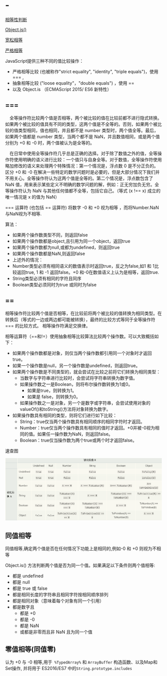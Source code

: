 # -
[相等性判断](https://developer.mozilla.org/zh-CN/docs/Web/JavaScript/Equality_comparisons_and_sameness)

[Object.js()](https://developer.mozilla.org/zh-CN/docs/Web/JavaScript/Reference/Global_Objects/Object/is)

[宽松相等](https://developer.mozilla.org/zh-CN/docs/Web/JavaScript/Reference/Operators/%E7%9B%B8%E7%AD%89)

[严格相等](https://developer.mozilla.org/en-US/docs/Web/JavaScript/Reference/Operators/Strict_equality)

JavaScript提供三种不同的值比较操作：

- 严格相等比较 (也被称作"strict equality", "identity", "triple equals")，使用 === ,
- 抽象相等比较 ("loose equality"，"double equals") ，使用 ==
- 以及 Object.is （ECMAScript 2015/ ES6 新特性）

## ===

&emsp;全等操作符比较两个值是否相等，两个被比较的值在比较前都不进行隐式转换。如果两个被比较的值具有不同的类型，这两个值是不全等的。否则，如果两个被比较的值类型相同，值也相同，并且都不是 number 类型时，两个值全等。最后，如果两个值都是 number 类型，当两个都不是 NaN，并且数值相同，或是两个值分别为 +0 和 -0 时，两个值被认为是全等的。

&emsp;在日常中使用全等操作符几乎总是正确的选择。对于除了数值之外的值，全等操作符使用明确的语义进行比较：一个值只与自身全等。对于数值，全等操作符使用略加修改的语义来处理两个特殊情况：第一个情况是，浮点数 0 是不分正负的。区分 +0 和 -0 在解决一些特定的数学问题时是必要的，但是大部分情况下我们并不用关心。全等操作符认为这两个值是全等的。第二个情况是，浮点数包含了 NaN 值，用来表示某些定义不明确的数学问题的解，例如：正无穷加负无穷。全等操作符认为 NaN 与其他任何值都不全等，包括它自己。（等式 (x !== x) 成立的唯一情况是 x 的值为 NaN）

 === 运算符 (也包括 == 运算符) 将数字 -0 和 +0 视为相等 ，而将Number.NaN 与NaN视为不相等.

 算法： 

 - 如果两个操作数类型不同，则返回false
 - 如果两个操作数都是object,且引用为同一个object，返回true
 - 如果两个操作数都为null,或都为undefined，则返回true
 - 如果两个操作数都是NaN,则返回false
 - 上述外的情况：
  - Number类型必须有相同语义的数值表示时返回true，反之为false,如1 和 1比较返回true, 1 和 -1 返回false。+0 和-0在数值语义上认为是相等，返回true.
  - String类型必须有相同的字符且同序
  - Boolean类型必须同时为true 或同时为false

## == 

相等操作符比较两个值是否相等，在比较前将两个被比较的值转换为相同类型。在转换后（等式的一边或两边都可能被转换），最终的比较方式等同于全等操作符 === 的比较方式。 相等操作符满足交换律。

相等运算符（==和!=）使用抽象相等比较算法比较两个操作数。可以大致概括如下：

- 如果两个操作数都是对象，则仅当两个操作数都引用同一个对象时才返回true。
- 如果一个操作数是null，另一个操作数是undefined，则返回true。
- 如果两个操作数是不同类型的，就会尝试在比较之前将它们转换为相同类型：
  - 当数字与字符串进行比较时，会尝试将字符串转换为数字值。
  - 如果操作数之一是Boolean，则将布尔操作数转换为1或0。
    - 如果是true，则转换为1。
    - 如果是 false，则转换为0。
  - 如果操作数之一是对象，另一个是数字或字符串，会尝试使用对象的valueOf()和toString()方法将对象转换为数字。
- 如果操作数具有相同的类型，则将它们进行如下比较：
  - String：true仅当两个操作数具有相同顺序的相同字符时才返回。
  - Number：true仅当两个操作数具有相同的值时才返回。+0并被-0视为相同的值。如果任一操作数为NaN，则返回false。
  - Boolean：true仅当操作数为两个true或两个时才返回false。

速查图

![==比较](../assets/相等比较表.png)

## 同值相等

同值相等,确定两个值是否在任何情况下功能上是相同的,例如-0 和 +0 则视为不相等

Object.is() 方法判断两个值是否为同一个值。如果满足以下条件则两个值相等:

- 都是 undefined
- 都是 null
- 都是 true 或 false
- 都是相同长度的字符串且相同字符按相同顺序排列
- 都是相同对象（意味着每个对象有同一个引用）
- 都是数字且
  - 都是 +0
  - 都是 -0
  - 都是 NaN
  - 或都是非零而且非 NaN 且为同一个值

## 零值相等(同值零)

认为 +0 与 -0 相等,用于` %TypedArray%` 和 `ArrayBuffer` 构造函数、以及Map和Set操作, 并将用于 ES2016/ES7 中的`String.prototype.includes`